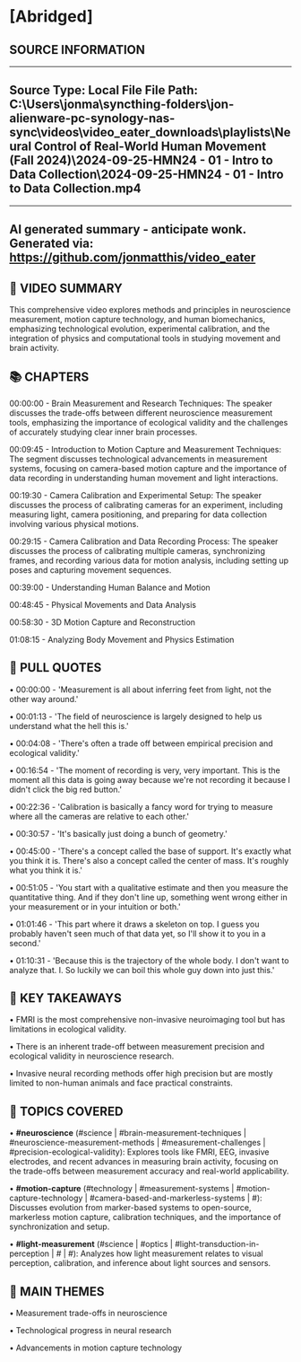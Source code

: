 # [Abridged] 

## SOURCE INFORMATION
--------------------------------------------------
Source Type: Local File
File Path: C:\Users\jonma\syncthing-folders\jon-alienware-pc-synology-nas-sync\videos\video_eater_downloads\playlists\Neural Control of Real-World Human Movement (Fall 2024)\2024-09-25-HMN24 - 01 - Intro to Data Collection\2024-09-25-HMN24 - 01 - Intro to Data Collection.mp4
--------------------------------------------------



    
---
AI generated summary - anticipate wonk.
Generated via: https://github.com/jonmatthis/video_eater
---


📝 VIDEO SUMMARY
--------------------------------------------------
This comprehensive video explores methods and principles in neuroscience measurement, motion capture technology, and human biomechanics, emphasizing technological evolution, experimental calibration, and the integration of physics and computational tools in studying movement and brain activity.

📚 CHAPTERS
--------------------------------------------------

00:00:00 - Brain Measurement and Research Techniques:
 The speaker discusses the trade-offs between different neuroscience measurement tools, emphasizing the importance of ecological validity and the challenges of accurately studying clear inner brain processes.

00:09:45 - Introduction to Motion Capture and Measurement Techniques:
 The segment discusses technological advancements in measurement systems, focusing on camera-based motion capture and the importance of data recording in understanding human movement and light interactions.

00:19:30 - Camera Calibration and Experimental Setup:
 The speaker discusses the process of calibrating cameras for an experiment, including measuring light, camera positioning, and preparing for data collection involving various physical motions.

00:29:15 - Camera Calibration and Data Recording Process:
 The speaker discusses the process of calibrating multiple cameras, synchronizing frames, and recording various data for motion analysis, including setting up poses and capturing movement sequences.

00:39:00 - Understanding Human Balance and Motion

00:48:45 - Physical Movements and Data Analysis

00:58:30 - 3D Motion Capture and Reconstruction

01:08:15 - Analyzing Body Movement and Physics Estimation


💬 PULL QUOTES
--------------------------------------------------

• 00:00:00 - 'Measurement is all about inferring feet from light, not the other way around.'

• 00:01:13 - 'The field of neuroscience is largely designed to help us understand what the hell this is.'

• 00:04:08 - 'There's often a trade off between empirical precision and ecological validity.'

• 00:16:54 - 'The moment of recording is very, very important. This is the moment all this data is going away because we're not recording it because I didn't click the big red button.'

• 00:22:36 - 'Calibration is basically a fancy word for trying to measure where all the cameras are relative to each other.'

• 00:30:57 - 'It's basically just doing a bunch of geometry.'

• 00:45:00 - 'There's a concept called the base of support. It's exactly what you think it is. There's also a concept called the center of mass. It's roughly what you think it is.'

• 00:51:05 - 'You start with a qualitative estimate and then you measure the quantitative thing. And if they don't line up, something went wrong either in your measurement or in your intuition or both.'

• 01:01:46 - 'This part where it draws a skeleton on top. I guess you probably haven't seen much of that data yet, so I'll show it to you in a second.'

• 01:10:31 - 'Because this is the trajectory of the whole body. I don't want to analyze that. I. So luckily we can boil this whole guy down into just this.'


🎯 KEY TAKEAWAYS
--------------------------------------------------

• FMRI is the most comprehensive non-invasive neuroimaging tool but has limitations in ecological validity.

• There is an inherent trade-off between measurement precision and ecological validity in neuroscience research.

• Invasive neural recording methods offer high precision but are mostly limited to non-human animals and face practical constraints.

🤔 TOPICS COVERED
--------------------------------------------------

• **#neuroscience**
 	(#science | #brain-measurement-techniques | #neuroscience-measurement-methods | #measurement-challenges | #precision-ecological-validity):
		 Explores tools like FMRI, EEG, invasive electrodes, and recent advances in measuring brain activity, focusing on the trade-offs between measurement accuracy and real-world applicability.

• **#motion-capture**
 	(#technology | #measurement-systems | #motion-capture-technology | #camera-based-and-markerless-systems | #):
		 Discusses evolution from marker-based systems to open-source, markerless motion capture, calibration techniques, and the importance of synchronization and setup.

• **#light-measurement**
 	(#science | #optics | #light-transduction-in-perception | # | #):
		 Analyzes how light measurement relates to visual perception, calibration, and inference about light sources and sensors.


💭 MAIN THEMES
--------------------------------------------------

• Measurement trade-offs in neuroscience

• Technological progress in neural research

• Advancements in motion capture technology
